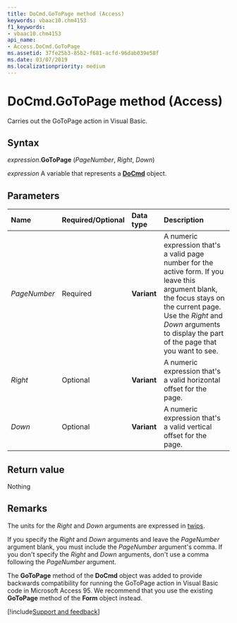 ```yaml
---
title: DoCmd.GoToPage method (Access)
keywords: vbaac10.chm4153
f1_keywords:
- vbaac10.chm4153
api_name:
- Access.DoCmd.GoToPage
ms.assetid: 37fe25b3-85b2-f681-acfd-96dab039e58f
ms.date: 03/07/2019
ms.localizationpriority: medium
---
```



# DoCmd.GoToPage method (Access)

Carries out the GoToPage action in Visual Basic. 


## Syntax

_expression_.**GoToPage** (_PageNumber_, _Right_, _Down_)

_expression_ A variable that represents a **[DoCmd](Access.DoCmd.md)** object.


## Parameters

|Name|Required/Optional|Data type|Description|
|:-----|:-----|:-----|:-----|
| _PageNumber_|Required|**Variant**|A numeric expression that's a valid page number for the active form. If you leave this argument blank, the focus stays on the current page. Use the _Right_ and _Down_ arguments to display the part of the page that you want to see.|
| _Right_|Optional|**Variant**|A numeric expression that's a valid horizontal offset for the page.|
| _Down_|Optional|**Variant**|A numeric expression that's a valid vertical offset for the page.|

## Return value

Nothing


## Remarks

The units for the _Right_ and _Down_ arguments are expressed in [twips](../language/glossary/vbe-glossary.md#twip).

If you specify the _Right_ and _Down_ arguments and leave the _PageNumber_ argument blank, you must include the _PageNumber_ argument's comma. If you don't specify the _Right_ and _Down_ arguments, don't use a comma following the _PageNumber_ argument.

The **GoToPage** method of the **DoCmd** object was added to provide backwards compatibility for running the GoToPage action in Visual Basic code in Microsoft Access 95. We recommend that you use the existing **GoToPage** method of the **Form** object instead.




[!include[Support and feedback](~/includes/feedback-boilerplate.md)]